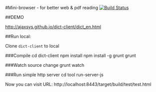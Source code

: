 #Mini-browser - for better web & pdf reading
[![Build Status](https://travis-ci.org/ajaxsys/dict-client.svg?branch=master)](https://travis-ci.org/ajaxsys/dict-client)


##DEMO

http://ajaxsys.github.io/dict-client/dict_en.html

##Run local:

Clone `dict-client` to local

###Compile
    cd dict-client
    npm install
    npm install -g grunt
    grunt

###Watch source change
    grunt watch

###Run simple http server
    cd tool
    run-server-js

Now you can visit URL:
 http://localhost:8443/target/build/test/test.html

